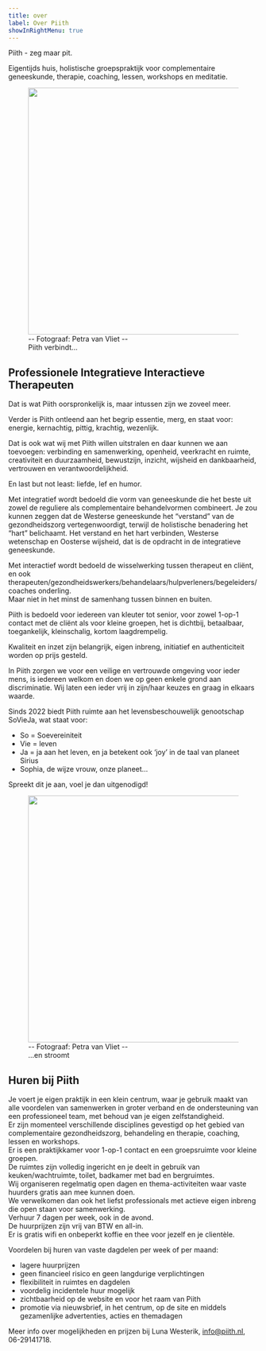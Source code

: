 ```yaml
---
title: over
label: Over Piith
showInRightMenu: true
---
```


Piith - zeg maar pit.

Eigentijds huis, holistische groepspraktijk voor complementaire geneeskunde, therapie, coaching, lessen, workshops en meditatie.

<figure class="wp-block-image"><img src="https://res.cloudinary.com/piith/image/upload/2023/01/luna-zit-746x497.jpg" width="746" height="497" alt="" class="wp-image-3011"/><figcaption>-- Fotograaf: Petra van Vliet --<br>Piith verbindt...</figcaption></figure>

## Professionele Integratieve Interactieve Therapeuten

Dat is wat Piith oorspronkelijk is, maar intussen zijn we zoveel meer.

Verder is Piith ontleend aan het begrip essentie, merg, en staat voor: energie, kernachtig, pittig, krachtig, wezenlijk.

Dat is ook wat wij met Piith willen uitstralen en daar kunnen we aan toevoegen: verbinding en samenwerking, openheid, veerkracht en ruimte, creativiteit en duurzaamheid, bewustzijn, inzicht, wijsheid en dankbaarheid, vertrouwen en verantwoordelijkheid.

En last but not least: liefde, lef en humor.

Met integratief wordt bedoeld die vorm van geneeskunde die het beste uit zowel de reguliere als complementaire behandelvormen combineert. Je zou kunnen zeggen dat de Westerse geneeskunde het “verstand” van de gezondheidszorg vertegenwoordigt, terwijl de holistische benadering het “hart” belichaamt. Het verstand en het hart verbinden, Westerse wetenschap en Oosterse wijsheid, dat is de opdracht in de integratieve geneeskunde.

Met interactief wordt bedoeld de wisselwerking tussen therapeut en cliënt, en ook therapeuten/gezondheidswerkers/behandelaars/hulpverleners/begeleiders/coaches onderling.  
Maar niet in het minst de samenhang tussen binnen en buiten.

Piith is bedoeld voor iedereen van kleuter tot senior, voor zowel 1-op-1 contact met de cliënt als voor kleine groepen, het is dichtbij, betaalbaar, toegankelijk, kleinschalig, kortom laagdrempelig.

Kwaliteit en inzet zijn belangrijk, eigen inbreng, initiatief en authenticiteit worden op prijs gesteld.

In Piith zorgen we voor een veilige en vertrouwde omgeving voor ieder mens, is iedereen welkom en doen we op geen enkele grond aan discriminatie. Wij laten een ieder vrij in zijn/haar keuzes en graag in elkaars waarde.

Sinds 2022 biedt Piith ruimte aan het levensbeschouwelijk genootschap SoVieJa, wat staat voor:

*   So = Soevereiniteit
*   Vie = leven
*   Ja = ja aan het leven, en ja betekent ook ‘joy’ in de taal van planeet Sirius
*   Sophia, de wijze vrouw, onze planeet…

Spreekt dit je aan, voel je dan uitgenodigd!

<figure class="wp-block-image"><img src="https://res.cloudinary.com/piith/image/upload/2023/01/IMG_0818-746x497.jpeg" width="746" height="497" alt="" class="wp-image-3013"/><figcaption>-- Fotograaf: Petra van Vliet --<br>…en stroomt</figcaption></figure>

## Huren bij Piith

Je voert je eigen praktijk in een klein centrum, waar je gebruik maakt van alle voordelen van samenwerken in groter verband en de ondersteuning van een professioneel team, met behoud van je eigen zelfstandigheid.  
Er zijn momenteel verschillende disciplines gevestigd op het gebied van complementaire gezondheidszorg, behandeling en therapie, coaching, lessen en workshops.  
Er is een praktijkkamer voor 1-op-1 contact en een groepsruimte voor kleine groepen.  
De ruimtes zijn volledig ingericht en je deelt in gebruik van keuken/wachtruimte, toilet, badkamer met bad en bergruimtes.  
Wij organiseren regelmatig open dagen en thema-activiteiten waar vaste huurders gratis aan mee kunnen doen.  
We verwelkomen dan ook het liefst professionals met actieve eigen inbreng die open staan voor samenwerking.  
Verhuur 7 dagen per week, ook in de avond.  
De huurprijzen zijn vrij van BTW en all-in.  
Er is gratis wifi en onbeperkt koffie en thee voor jezelf en je clientèle.

Voordelen bij huren van vaste dagdelen per week of per maand:

*   lagere huurprijzen
*   geen financieel risico en geen langdurige verplichtingen
*   flexibiliteit in ruimtes en dagdelen
*   voordelig incidentele huur mogelijk
*   zichtbaarheid op de website en voor het raam van Piith
*   promotie via nieuwsbrief, in het centrum, op de site en middels gezamenlijke advertenties, acties en themadagen

Meer info over mogelijkheden en prijzen bij Luna Westerik, [info@piith.nl](mailto:info@piith.nl), 06-29141718.
